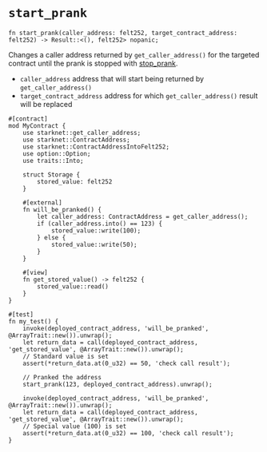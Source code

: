 # `start_prank`

```cairo
fn start_prank(caller_address: felt252, target_contract_address: felt252) -> Result::<(), felt252> nopanic;
```

Changes a caller address returned by `get_caller_address()` for the targeted contract until the prank is stopped
with [stop_prank](./stop_prank.md).

- `caller_address` address that will start being returned by `get_caller_address()`
- `target_contract_address` address for which `get_caller_address()` result will be replaced

```cairo title="Example"
#[contract]
mod MyContract {
    use starknet::get_caller_address;
    use starknet::ContractAddress;
    use starknet::ContractAddressIntoFelt252;
    use option::Option;
    use traits::Into;

    struct Storage {
        stored_value: felt252
    }

    #[external]
    fn will_be_pranked() {
        let caller_address: ContractAddress = get_caller_address();
        if (caller_address.into() == 123) {
            stored_value::write(100);
        } else {
            stored_value::write(50);
        }
    }
    
    #[view]
    fn get_stored_value() -> felt252 {
        stored_value::read()
    }
}

#[test]
fn my_test() {
    invoke(deployed_contract_address, 'will_be_pranked', @ArrayTrait::new()).unwrap();
    let return_data = call(deployed_contract_address, 'get_stored_value', @ArrayTrait::new()).unwrap();
    // Standard value is set
    assert(*return_data.at(0_u32) == 50, 'check call result');
    
    // Pranked the address
    start_prank(123, deployed_contract_address).unwrap();
    
    invoke(deployed_contract_address, 'will_be_pranked', @ArrayTrait::new()).unwrap();
    let return_data = call(deployed_contract_address, 'get_stored_value', @ArrayTrait::new()).unwrap();
    // Special value (100) is set
    assert(*return_data.at(0_u32) == 100, 'check call result');
}
```